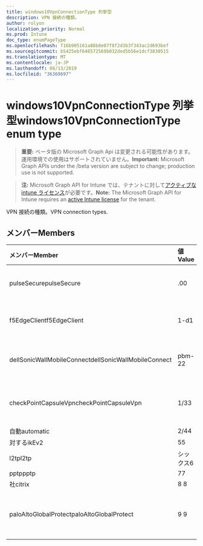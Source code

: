 ```yaml
---
title: windows10VpnConnectionType 列挙型
description: VPN 接続の種類。
author: rolyon
localization_priority: Normal
ms.prod: Intune
doc_type: enumPageType
ms.openlocfilehash: f16b905161a88b8e07f8f2d3b3f343ac2d693bef
ms.sourcegitcommit: b5425ebf648572569b032ded5b56e1dcf3830515
ms.translationtype: MT
ms.contentlocale: ja-JP
ms.lasthandoff: 08/13/2019
ms.locfileid: "36369697"
---
```

# <a name="windows10vpnconnectiontype-enum-type"></a><span data-ttu-id="b44f1-103">windows10VpnConnectionType 列挙型</span><span class="sxs-lookup"><span data-stu-id="b44f1-103">windows10VpnConnectionType enum type</span></span>

> <span data-ttu-id="b44f1-104">**重要:** ベータ版の Microsoft Graph Api は変更される可能性があります。運用環境での使用はサポートされていません。</span><span class="sxs-lookup"><span data-stu-id="b44f1-104">**Important:** Microsoft Graph APIs under the /beta version are subject to change; production use is not supported.</span></span>

> <span data-ttu-id="b44f1-105">**注:** Microsoft Graph API for Intune では、テナントに対して[アクティブな intune ライセンス](https://go.microsoft.com/fwlink/?linkid=839381)が必要です。</span><span class="sxs-lookup"><span data-stu-id="b44f1-105">**Note:** The Microsoft Graph API for Intune requires an [active Intune license](https://go.microsoft.com/fwlink/?linkid=839381) for the tenant.</span></span>

<span data-ttu-id="b44f1-106">VPN 接続の種類。</span><span class="sxs-lookup"><span data-stu-id="b44f1-106">VPN connection types.</span></span>

## <a name="members"></a><span data-ttu-id="b44f1-107">メンバー</span><span class="sxs-lookup"><span data-stu-id="b44f1-107">Members</span></span>
|<span data-ttu-id="b44f1-108">メンバー</span><span class="sxs-lookup"><span data-stu-id="b44f1-108">Member</span></span>|<span data-ttu-id="b44f1-109">値</span><span class="sxs-lookup"><span data-stu-id="b44f1-109">Value</span></span>|<span data-ttu-id="b44f1-110">説明</span><span class="sxs-lookup"><span data-stu-id="b44f1-110">Description</span></span>|
|:---|:---|:---|
|<span data-ttu-id="b44f1-111">pulseSecure</span><span class="sxs-lookup"><span data-stu-id="b44f1-111">pulseSecure</span></span>|<span data-ttu-id="b44f1-112">.0</span><span class="sxs-lookup"><span data-stu-id="b44f1-112">0</span></span>|<span data-ttu-id="b44f1-113">パルスがセキュリティで保護されています。</span><span class="sxs-lookup"><span data-stu-id="b44f1-113">Pulse Secure.</span></span>|
|<span data-ttu-id="b44f1-114">f5EdgeClient</span><span class="sxs-lookup"><span data-stu-id="b44f1-114">f5EdgeClient</span></span>|<span data-ttu-id="b44f1-115">1-d</span><span class="sxs-lookup"><span data-stu-id="b44f1-115">1</span></span>|<span data-ttu-id="b44f1-116">F5 キーを押したエッジクライアント。</span><span class="sxs-lookup"><span data-stu-id="b44f1-116">F5 Edge Client.</span></span>|
|<span data-ttu-id="b44f1-117">dellSonicWallMobileConnect</span><span class="sxs-lookup"><span data-stu-id="b44f1-117">dellSonicWallMobileConnect</span></span>|<span data-ttu-id="b44f1-118">pbm-2</span><span class="sxs-lookup"><span data-stu-id="b44f1-118">2</span></span>|<span data-ttu-id="b44f1-119">Dell SonicWALL モバイル接続。</span><span class="sxs-lookup"><span data-stu-id="b44f1-119">Dell SonicWALL Mobile Connection.</span></span>|
|<span data-ttu-id="b44f1-120">checkPointCapsuleVpn</span><span class="sxs-lookup"><span data-stu-id="b44f1-120">checkPointCapsuleVpn</span></span>|<span data-ttu-id="b44f1-121">1/3</span><span class="sxs-lookup"><span data-stu-id="b44f1-121">3</span></span>|<span data-ttu-id="b44f1-122">[カプセル接続] VPN をチェックします。</span><span class="sxs-lookup"><span data-stu-id="b44f1-122">Check Point Capsule VPN.</span></span>|
|<span data-ttu-id="b44f1-123">自動</span><span class="sxs-lookup"><span data-stu-id="b44f1-123">automatic</span></span>|<span data-ttu-id="b44f1-124">2/4</span><span class="sxs-lookup"><span data-stu-id="b44f1-124">4</span></span>|<span data-ttu-id="b44f1-125">自動</span><span class="sxs-lookup"><span data-stu-id="b44f1-125">Automatic.</span></span>|
|<span data-ttu-id="b44f1-126">対する</span><span class="sxs-lookup"><span data-stu-id="b44f1-126">ikEv2</span></span>|<span data-ttu-id="b44f1-127">5</span><span class="sxs-lookup"><span data-stu-id="b44f1-127">5</span></span>|<span data-ttu-id="b44f1-128">対する.</span><span class="sxs-lookup"><span data-stu-id="b44f1-128">IKEv2.</span></span>|
|<span data-ttu-id="b44f1-129">l2tp</span><span class="sxs-lookup"><span data-stu-id="b44f1-129">l2tp</span></span>|<span data-ttu-id="b44f1-130">シックス</span><span class="sxs-lookup"><span data-stu-id="b44f1-130">6</span></span>|<span data-ttu-id="b44f1-131">L2TP.</span><span class="sxs-lookup"><span data-stu-id="b44f1-131">L2TP.</span></span>|
|<span data-ttu-id="b44f1-132">pptp</span><span class="sxs-lookup"><span data-stu-id="b44f1-132">pptp</span></span>|<span data-ttu-id="b44f1-133">7</span><span class="sxs-lookup"><span data-stu-id="b44f1-133">7</span></span>|<span data-ttu-id="b44f1-134">PPTP.</span><span class="sxs-lookup"><span data-stu-id="b44f1-134">PPTP.</span></span>|
|<span data-ttu-id="b44f1-135">社</span><span class="sxs-lookup"><span data-stu-id="b44f1-135">citrix</span></span>|<span data-ttu-id="b44f1-136">8 </span><span class="sxs-lookup"><span data-stu-id="b44f1-136">8</span></span>|<span data-ttu-id="b44f1-137">社.</span><span class="sxs-lookup"><span data-stu-id="b44f1-137">Citrix.</span></span>|
|<span data-ttu-id="b44f1-138">paloAltoGlobalProtect</span><span class="sxs-lookup"><span data-stu-id="b44f1-138">paloAltoGlobalProtect</span></span>|<span data-ttu-id="b44f1-139">9 </span><span class="sxs-lookup"><span data-stu-id="b44f1-139">9</span></span>|<span data-ttu-id="b44f1-140">Palo Alto Networks GlobalProtect。</span><span class="sxs-lookup"><span data-stu-id="b44f1-140">Palo Alto Networks GlobalProtect.</span></span>|



